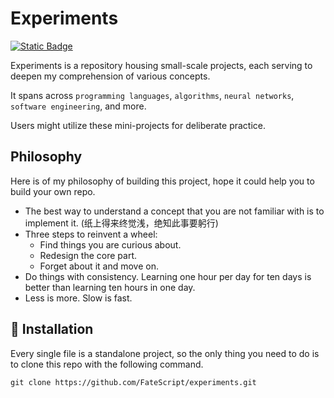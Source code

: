 
# Experiments

[![Static Badge](https://img.shields.io/badge/License-Apache%202.0-blue)](./LICENSE)

Experiments is a repository housing small-scale projects, each serving to deepen my comprehension of various concepts.

It spans across `programming languages`, `algorithms`, `neural networks`, `software engineering`, and more.

Users might utilize these mini-projects for deliberate practice.

## Philosophy

Here is of my philosophy of building this project, hope it could help you to build your own repo.

* The best way to understand a concept that you are not familiar with is to implement it. (纸上得来终觉浅，绝知此事要躬行)
* Three steps to reinvent a wheel: 
  * Find things you are curious about.  
  * Redesign the core part.  
  * Forget about it and move on.  
* Do things with consistency. Learning one hour per day for ten days is better than learning ten hours in one day.
* Less is more. Slow is fast.

## 💾 Installation

Every single file is a standalone project, so the only thing you need to do is to clone this repo with the following command.
```shell
git clone https://github.com/FateScript/experiments.git
```
